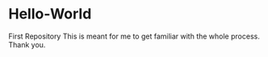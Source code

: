 # Hello-World
First Repository
This is meant for me to get familiar with the whole process. Thank you.
